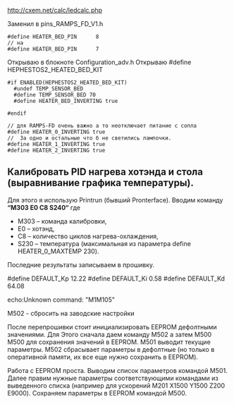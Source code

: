 
http://cxem.net/calc/ledcalc.php

Заменил в pins_RAMPS_FD_V1.h
```cgo
#define HEATER_BED_PIN      8
// на
#define HEATER_BED_PIN      7
```

Открываю в блокноте Configuration_adv.h
Открываю #define HEPHESTOS2_HEATED_BED_KIT
```cgo
#if ENABLED(HEPHESTOS2_HEATED_BED_KIT)
  #undef TEMP_SENSOR_BED
  #define TEMP_SENSOR_BED 70
  #define HEATER_BED_INVERTING true

#endif

// для RAMPS-FD очень важно а то неотключает питание с сопла
#define HEATER_0_INVERTING true
//  За одно и остальные что б не светились лампочки.
#define HEATER_1_INVERTING true
#define HEATER_2_INVERTING true
```

## Калибровать PID нагрева хотэнда и стола (выравнивание графика температуры).

Для этого я использую Printrun (бывший Pronterface). Вводим команду **“M303 E0 C8 S240“** где 

  - M303 – команда калибровки,
  - E0 – хотэнд,
  - C8 – количество циклов нагрева-охлаждения,
  - S230 – температура (максимальная из параметра define HEATER_0_MAXTEMP 230).

Последние результаты записываем в прошивку.

#define  DEFAULT_Kp 12.22
#define  DEFAULT_Ki 0.58
#define  DEFAULT_Kd 64.08


echo:Unknown command: "M1M105"

M502 - сбросить на заводские настройки

После перепрошивки стоит инициализировать EEPROM дефолтными значениями.
Для Этого сначала даем команду M502 а затем M500
M500 для сохранения значений в EEPROM.
M501 выводит текущие параметры.
M502 сбрасывает параметры в дефолтные (но только в оперативной памяти, их все еще нужно сохранить в EEPROM).

Работа с EEPROM проста. Выводим список параметров командой M501. Далее правим нужные параметры соответствующими командами из выведенного списка (например для ускорений M201 X1500 Y1500 Z200 E9000). Сохраняем параметры в EEPROM командой M500.